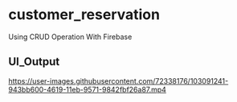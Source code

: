# customer_reservation

Using CRUD Operation With Firebase

## UI_Output

https://user-images.githubusercontent.com/72338176/103091241-943bb600-4619-11eb-9571-9842fbf26a87.mp4

